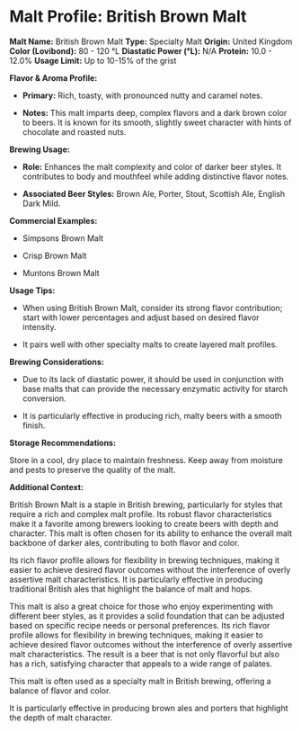 # Malt Profile: British Brown Malt

**Malt Name:** British Brown Malt
**Type:** Specialty Malt
**Origin:** United Kingdom
**Color (Lovibond):** 80 - 120 °L
**Diastatic Power (°L):** N/A
**Protein:** 10.0 - 12.0%
**Usage Limit:** Up to 10-15% of the grist

**Flavor & Aroma Profile:**

* **Primary:** Rich, toasty, with pronounced nutty and caramel notes.

* **Notes:** This malt imparts deep, complex flavors and a dark brown color to beers. It is known for its smooth, slightly sweet character with hints of chocolate and roasted nuts.

**Brewing Usage:**

* **Role:** Enhances the malt complexity and color of darker beer styles. It contributes to body and mouthfeel while adding distinctive flavor notes.

* **Associated Beer Styles:** Brown Ale, Porter, Stout, Scottish Ale, English Dark Mild.

**Commercial Examples:**

* Simpsons Brown Malt

* Crisp Brown Malt

* Muntons Brown Malt

**Usage Tips:**

* When using British Brown Malt, consider its strong flavor contribution; start with lower percentages and adjust based on desired flavor intensity.

* It pairs well with other specialty malts to create layered malt profiles.

**Brewing Considerations:**

* Due to its lack of diastatic power, it should be used in conjunction with base malts that can provide the necessary enzymatic activity for starch conversion.

* It is particularly effective in producing rich, malty beers with a smooth finish.

**Storage Recommendations:**

Store in a cool, dry place to maintain freshness. Keep away from moisture and pests to preserve the quality of the malt.

**Additional Context:**

British Brown Malt is a staple in British brewing, particularly for styles that require a rich and complex malt profile. Its robust flavor characteristics make it a favorite among brewers looking to create beers with depth and character. This malt is often chosen for its ability to enhance the overall malt backbone of darker ales, contributing to both flavor and color.

Its rich flavor profile allows for flexibility in brewing techniques, making it easier to achieve desired flavor outcomes without the interference of overly assertive malt characteristics. It is particularly effective in producing traditional British ales that highlight the balance of malt and hops.

This malt is also a great choice for those who enjoy experimenting with different beer styles, as it provides a solid foundation that can be adjusted based on specific recipe needs or personal preferences. Its rich flavor profile allows for flexibility in brewing techniques, making it easier to achieve desired flavor outcomes without the interference of overly assertive malt characteristics. The result is a beer that is not only flavorful but also has a rich, satisfying character that appeals to a wide range of palates.

This malt is often used as a specialty malt in British brewing, offering a balance of flavor and color.

It is particularly effective in producing brown ales and porters that highlight the depth of malt character.
